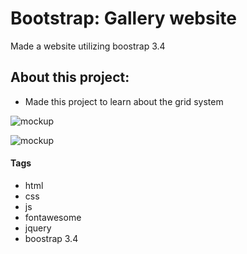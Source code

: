 ﻿# Bootstrap: Gallery website


Made a website utilizing boostrap 3.4


## About this project:

- Made this project to learn about the grid system



![mockup](https://i.paste.pics/d825a391a823ebd51838ee896a1a50b0.png)


![mockup](https://i.paste.pics/96c6c9e9d1bbe48be1c10713a88d3485.png)






#### Tags

* html
* css
* js
* fontawesome
* jquery
* boostrap 3.4

